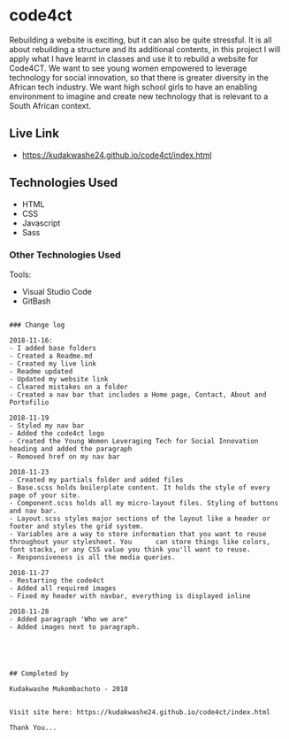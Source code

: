 # code4ct

Rebuilding a website is exciting, but it can also be quite stressful. It is all about rebuilding a structure and its additional contents, in this project I will apply what I have learnt in classes and use it to rebuild a website for Code4CT. We want to see young women empowered to leverage technology for social innovation, so that there is greater diversity in the African tech industry. We want high school girls to have an enabling environment to imagine and create new technology that is relevant to a South African context.


## Live Link
- https://kudakwashe24.github.io/code4ct/index.html

## Technologies Used

 - HTML
 - CSS
 - Javascript
 - Sass


### Other Technologies Used

Tools:

- Visual Studio Code
- GitBash

```

### Change log

2018-11-16:
- I added base folders
- Created a Readme.md
- Created my live link
- Readme updated
- Updated my website link
- Cleared mistakes on a folder
- Created a nav bar that includes a Home page, Contact, About and Portofilio

2018-11-19
- Styled my nav bar
- Added the code4ct logo
- Created the Young Women Leveraging Tech for Social Innovation heading and added the paragraph
- Removed href on my nav bar

2018-11-23
- Created my partials folder and added files
- Base.scss holds boilerplate content. It holds the style of every page of your site.
- Component.scss holds all my micro-layout files. Styling of buttons and nav bar.
- Layout.scss styles major sections of the layout like a header or footer and styles the grid system.
- Variables are a way to store information that you want to reuse throughout your stylesheet. You      can store things like colors, font stacks, or any CSS value you think you'll want to reuse.
- Responsiveness is all the media queries.

2018-11-27
- Restarting the code4ct
- Added all required images
- Fixed my header with navbar, everything is displayed inline

2018-11-28
- Added paragraph 'Who we are"
- Added images next to paragraph. 

 



## Completed by

Kudakwashe Mukombachoto - 2018


Visit site here: https://kudakwashe24.github.io/code4ct/index.html

Thank You...